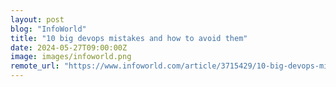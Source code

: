 ```yaml
---
layout: post
blog: "InfoWorld"
title: "10 big devops mistakes and how to avoid them"
date: 2024-05-27T09:00:00Z
image: images/infoworld.png
remote_url: "https://www.infoworld.com/article/3715429/10-big-devops-mistakes-and-how-to-avoid-them.html#tk.rss_applicationdevelopment"
---
```

